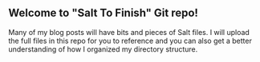 ## Welcome to "Salt To Finish" Git repo!

Many of my blog posts will have bits and pieces of Salt files. I will upload the full files in this repo for you to reference and you can also get a better understanding of how I organized my directory structure.
